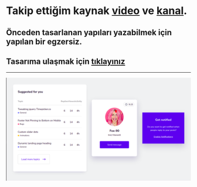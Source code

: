 # Takip ettiğim kaynak [video](https://www.youtube.com/watch?v=bf2MU1kam_M&list=PLfAfrKyDRWrGze_1T1bUU0qA9RknVKI5J&index=19) ve [kanal](https://www.youtube.com/c/PROTOTURKCOM).

## Önceden tasarlanan yapıları yazabilmek için yapılan bir egzersiz.
## Tasarıma ulaşmak için [tıklayınız](https://www.uidesigndaily.com/posts/sketch-ui-components-table-profile-card-day-1202) 
---
![Components](./images/frontend-examples-23.png)